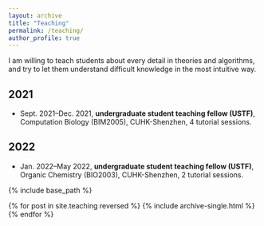 ```yaml
---
layout: archive
title: "Teaching"
permalink: /teaching/
author_profile: true
---
```


I am willing to teach students about every detail in theories and algorithms, and try to let them understand difficult knowledge in the most intuitive way.

## 2021
* Sept. 2021–Dec. 2021, **undergraduate student teaching fellow (USTF)**, Computation Biology (BIM2005), CUHK-Shenzhen, 4 tutorial sessions.

## 2022
* Jan. 2022–May 2022, **undergraduate student teaching fellow (USTF)**, Organic Chemistry (BIO2003), CUHK-Shenzhen, 2 tutorial sessions.


{% include base_path %}

{% for post in site.teaching reversed %}
  {% include archive-single.html %}
{% endfor %}
